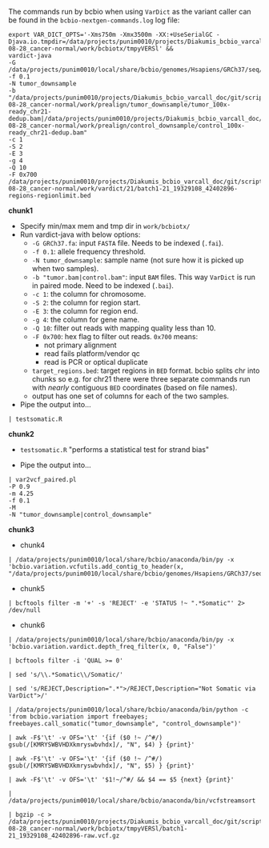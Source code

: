 The commands run by bcbio when using `VarDict` as the variant caller can be
found in the `bcbio-nextgen-commands.log` log file:

```
export VAR_DICT_OPTS='-Xms750m -Xmx3500m -XX:+UseSerialGC -Djava.io.tmpdir=/data/projects/punim0010/projects/Diakumis_bcbio_varcall_doc/git/scripts/bcbio/2017-08-28_cancer-normal/work/bcbiotx/tmpyVERSl' &&
vardict-java
-G /data/projects/punim0010/local/share/bcbio/genomes/Hsapiens/GRCh37/seq/GRCh37.fa
-f 0.1
-N tumor_downsample
-b "/data/projects/punim0010/projects/Diakumis_bcbio_varcall_doc/git/scripts/bcbio/2017-08-28_cancer-normal/work/prealign/tumor_downsample/tumor_100x-ready_chr21-dedup.bam|/data/projects/punim0010/projects/Diakumis_bcbio_varcall_doc/git/scripts/bcbio/2017-08-28_cancer-normal/work/prealign/control_downsample/control_100x-ready_chr21-dedup.bam"
-c 1
-S 2
-E 3
-g 4
-Q 10
-F 0x700
/data/projects/punim0010/projects/Diakumis_bcbio_varcall_doc/git/scripts/bcbio/2017-08-28_cancer-normal/work/vardict/21/batch1-21_19329108_42402896-regions-regionlimit.bed
```

__chunk1__

* Specify min/max mem and tmp dir in `work/bcbiotx/`
* Run vardict-java with below options:
    * `-G GRCh37.fa`: input `FASTA` file. Needs to be indexed (`.fai`).
    * `-f 0.1`: allele frequency threshold.
    * `-N tumor_downsample`: sample name (not sure how it is picked up when two
      samples).
    * `-b "tumor.bam|control.bam"`: input `BAM` files. This way `VarDict` is run
      in paired mode. Need to be indexed (`.bai`).
    * `-c 1`: the column for chromosome.
    * `-S 2`: the column for region start.
    * `-E 3`: the column for region end.
    * `-g 4`: the column for gene name.
    * `-Q 10`: filter out reads with mapping quality less than 10.
    * `-F 0x700`: hex flag to filter out reads. `0x700` means:
        * not primary alignment
        * read fails platform/vendor qc
        * read is PCR or optical duplicate
    * `target_regions.bed`: target regions in `BED` format. bcbio splits
      chr into chunks so e.g. for chr21 there were three separate commands run
      with _nearly_ contiguous `BED` coordinates (based on file names).
    * output has one set of columns for each of the two samples.
* Pipe the output into...

```
| testsomatic.R
```

__chunk2__
* `testsomatic.R` "performs a statistical test for strand bias"


* Pipe the output into...
```
| var2vcf_paired.pl
-P 0.9
-m 4.25
-f 0.1
-M
-N "tumor_downsample|control_downsample"
```

__chunk3__

* chunk4
```
| /data/projects/punim0010/local/share/bcbio/anaconda/bin/py -x
'bcbio.variation.vcfutils.add_contig_to_header(x, "/data/projects/punim0010/local/share/bcbio/genomes/Hsapiens/GRCh37/seq/GRCh37.fa")'
```

* chunk5
```
| bcftools filter -m '+' -s 'REJECT' -e 'STATUS !~ ".*Somatic"' 2> /dev/null
```

* chunk6
```
| /data/projects/punim0010/local/share/bcbio/anaconda/bin/py -x
'bcbio.variation.vardict.depth_freq_filter(x, 0, "False")'
```
```
| bcftools filter -i 'QUAL >= 0'
```
```
| sed 's/\\.*Somatic\\/Somatic/'
```
```
| sed 's/REJECT,Description=".*">/REJECT,Description="Not Somatic via VarDict">/'
```
```
| /data/projects/punim0010/local/share/bcbio/anaconda/bin/python -c
'from bcbio.variation import freebayes; freebayes.call_somatic("tumor_downsample", "control_downsample")' 
```
```
| awk -F$'\t' -v OFS='\t' '{if ($0 !~ /^#/) gsub(/[KMRYSWBVHDXkmryswbvhdx]/, "N", $4) } {print}'
```
```
| awk -F$'\t' -v OFS='\t' '{if ($0 !~ /^#/) gsub(/[KMRYSWBVHDXkmryswbvhdx]/, "N", $5) } {print}'
```
```
| awk -F$'\t' -v OFS='\t' '$1!~/^#/ && $4 == $5 {next} {print}'
```
```
| /data/projects/punim0010/local/share/bcbio/anaconda/bin/vcfstreamsort
```
```
| bgzip -c >
/data/projects/punim0010/projects/Diakumis_bcbio_varcall_doc/git/scripts/bcbio/2017-08-28_cancer-normal/work/bcbiotx/tmpyVERSl/batch1-21_19329108_42402896-raw.vcf.gz
```

